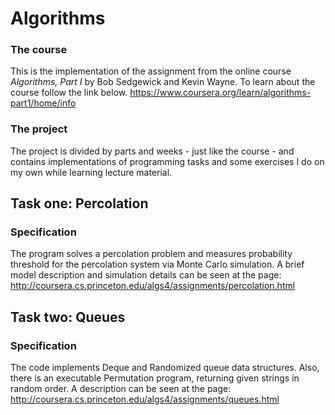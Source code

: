 # Algorithms

### The course
This is the implementation of the assignment from the online course _Algorithms, Part I_ by Bob Sedgewick and Kevin Wayne.
To learn about the course follow the link below.
https://www.coursera.org/learn/algorithms-part1/home/info

### The project
The project is divided by parts and weeks - just like the course - and contains
implementations of programming tasks and some exercises I do on my own while learning
lecture material.

## Task one: Percolation

### Specification
The program solves a percolation problem and measures probability threshold for the percolation system
via Monte Carlo simulation.
A brief model description and simulation details can be seen at the page:
http://coursera.cs.princeton.edu/algs4/assignments/percolation.html

## Task two: Queues

### Specification
The code implements Deque and Randomized queue data structures.
Also, there is an executable Permutation program, returning given strings
in random order.
A description can be seen at the page:
http://coursera.cs.princeton.edu/algs4/assignments/queues.html